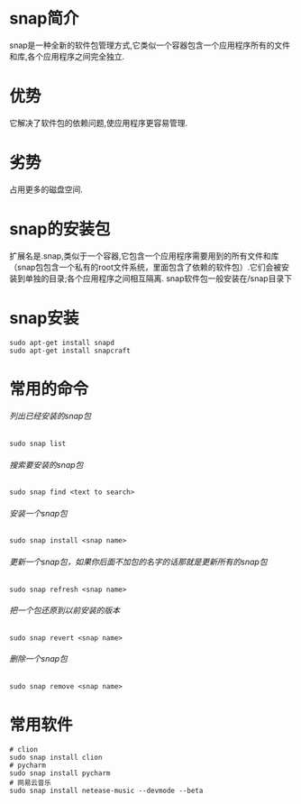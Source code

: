 # snap简介 
snap是一种全新的软件包管理方式,它类似一个容器包含一个应用程序所有的文件和库,各个应用程序之间完全独立.
# 优势
它解决了软件包的依赖问题,使应用程序更容易管理.
# 劣势
占用更多的磁盘空间.
# snap的安装包
扩展名是.snap,类似于一个容器,它包含一个应用程序需要用到的所有文件和库（snap包包含一个私有的root文件系统，里面包含了依赖的软件包）.它们会被安装到单独的目录;各个应用程序之间相互隔离.
snap软件包一般安装在/snap目录下

# snap安装
```
sudo apt-get install snapd
sudo apt-get install snapcraft
```
# 常用的命令
###### 列出已经安装的snap包
`sudo snap list`
###### 搜索要安装的snap包
`sudo snap find <text to search>`
###### 安装一个snap包
`sudo snap install <snap name>`
###### 更新一个snap包，如果你后面不加包的名字的话那就是更新所有的snap包
`sudo snap refresh <snap name>`
###### 把一个包还原到以前安装的版本
`sudo snap revert <snap name>`
###### 删除一个snap包
`sudo snap remove <snap name>`
# 常用软件
```
# clion
sudo snap install clion
# pycharm
sudo snap install pycharm
# 网易云音乐
sudo snap install netease-music --devmode --beta

